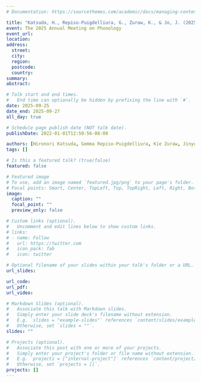 ```yaml
---
# Documentation: https://sourcethemes.com/academic/docs/managing-content/

title: "Katsuda, H., Repiso-Puigdelliura, G., Zuraw, K., & Jo, J. (2025). Applying phonological rules in code-mixed contexts: the effect of dominance in rule application. Poster to be presented at the 2025 Annual Meeting on Phonology, September 2025."
event: The 2025 Annual Meeting on Phonology
event_url:
location:
address:
  street:
  city:
  region:
  postcode:
  country:
summary:
abstract:

# Talk start and end times.
#   End time can optionally be hidden by prefixing the line with `#`.
date: 2025-09-25
date_end: 2025-09-27
all_day: true

# Schedule page publish date (NOT talk date).
publishDate: 2022-01-01T12:50:56-08:00

authors: [Hironori Katsuda, Gemma Repiso-Puigdelliura, Kie Zuraw, Jinyoung Jo]
tags: []

# Is this a featured talk? (true/false)
featured: false

# Featured image
# To use, add an image named `featured.jpg/png` to your page's folder. 
# Focal points: Smart, Center, TopLeft, Top, TopRight, Left, Right, BottomLeft, Bottom, BottomRight.
image:
  caption: ""
  focal_point: ""
  preview_only: false

# Custom links (optional).
#   Uncomment and edit lines below to show custom links.
# links:
# - name: Follow
#   url: https://twitter.com
#   icon_pack: fab
#   icon: twitter

# Optional filename of your slides within your talk's folder or a URL.
url_slides:

url_code:
url_pdf:
url_video:

# Markdown Slides (optional).
#   Associate this talk with Markdown slides.
#   Simply enter your slide deck's filename without extension.
#   E.g. `slides = "example-slides"` references `content/slides/example-slides.md`.
#   Otherwise, set `slides = ""`.
slides: ""

# Projects (optional).
#   Associate this post with one or more of your projects.
#   Simply enter your project's folder or file name without extension.
#   E.g. `projects = ["internal-project"]` references `content/project/deep-learning/index.md`.
#   Otherwise, set `projects = []`.
projects: []
---
```

